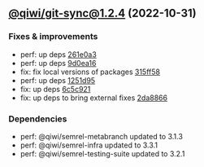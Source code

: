 ## [@qiwi/git-sync@1.2.4](https://github.com/qiwi/semantic-release-toolkit/compare/@qiwi/git-sync@1.2.3...2022.10.31-qiwi.git-sync.1.2.4-f0) (2022-10-31)

### Fixes & improvements
* perf: up deps [261e0a3](https://github.com/qiwi/semantic-release-toolkit/commit/261e0a30a97988c74a6afbc889e659c841341e6f)
* perf: up deps [9d0ea16](https://github.com/qiwi/semantic-release-toolkit/commit/9d0ea1650d3652d7fa230bd97db532b2a85e820c)
* fix: fix local versions of packages [315ff58](https://github.com/qiwi/semantic-release-toolkit/commit/315ff58425517a49a4c78691db89bab826314bd8)
* perf: up deps [1251d95](https://github.com/qiwi/semantic-release-toolkit/commit/1251d95234203e977e927af3819cb846a98b4544)
* fix: up deps [6c5c921](https://github.com/qiwi/semantic-release-toolkit/commit/6c5c921933676bd1d27b6fe21eb7d181f6f5192f)
* fix: up deps to bring external fixes [2da8866](https://github.com/qiwi/semantic-release-toolkit/commit/2da886671264d7694eaea4fd3acc17ea55f62ab5)

### Dependencies
* perf: @qiwi/semrel-metabranch updated to 3.1.3
* perf: @qiwi/semrel-infra updated to 3.3.1
* perf: @qiwi/semrel-testing-suite updated to 3.2.1


